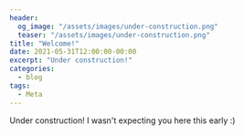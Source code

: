 ```yaml
---
header:
  og_image: "/assets/images/under-construction.png"
  teaser: "/assets/images/under-construction.png"
title: "Welcome!"
date: 2021-05-31T12:00:00-00:00
excerpt: "Under construction!"
categories:
  - blog
tags:
  - Meta
---
```


Under construction! I wasn't expecting you here this early :)